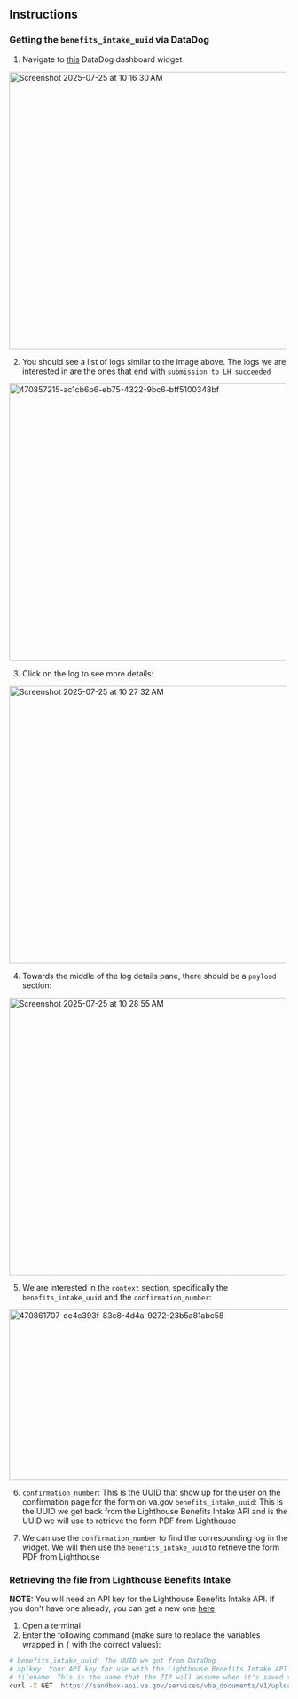 ## Instructions
### Getting the `benefits_intake_uuid` via DataDog
1. Navigate to [this](https://vagov.ddog-gov.com/dashboard/s5j-ddd-kb8/benefits---income-and-assets---0969---benefits-intake?tile_focus=7675270211591582) DataDog dashboard widget
<img width="500" alt="Screenshot 2025-07-25 at 10 16 30 AM" src="https://github.com/user-attachments/assets/ac1cb6b6-eb75-4322-9bc6-bff5100348bf" />

2. You should see a list of logs similar to the image above. The logs we are interested in are the ones that end with `submission to LH succeeded`
<img width="500" alt="470857215-ac1cb6b6-eb75-4322-9bc6-bff5100348bf" src="https://github.com/user-attachments/assets/ab766094-cb15-49e2-89a5-8d83b6301794" />

3. Click on the log to see more details:
<img width="500" alt="Screenshot 2025-07-25 at 10 27 32 AM" src="https://github.com/user-attachments/assets/69da98b7-0e8d-4e51-a95f-da88167d19ce" />

4. Towards the middle of the log details pane, there should be a `payload` section:
<img width="500" alt="Screenshot 2025-07-25 at 10 28 55 AM" src="https://github.com/user-attachments/assets/de4c393f-83c8-4d4a-9272-23b5a81abc58" />

5. We are interested in the `context` section, specifically the `benefits_intake_uuid` and the `confirmation_number`:
<img width="547" height="307" alt="470861707-de4c393f-83c8-4d4a-9272-23b5a81abc58" src="https://github.com/user-attachments/assets/4a50621a-baf1-43ec-94f3-65e456577b8a" />

6. `confirmation_number`: This is the UUID that show up for the user on the confirmation page for the form on va.gov
   `benefits_intake_uuid`: This is the UUID we get back from the Lighthouse Benefits Intake API and is the UUID we will use to retrieve the form PDF from Lighthouse

7. We can use the `confirmation_number` to find the corresponding log in the widget. We will then use the `benefits_intake_uuid` to retrieve the form PDF from Lighthouse

### Retrieving the file from Lighthouse Benefits Intake
**NOTE:** You will need an API key for the Lighthouse Benefits Intake API. If you don't have one already, you can get a new one [here](https://developer.va.gov/explore/api/benefits-intake/sandbox-access)
1. Open a terminal
2. Enter the following command (make sure to replace the variables wrapped in `{` with the correct values):
```sh
# benefits_intake_uuid: The UUID we got from DataDog
# apikey: Your API key for use with the Lighthouse Benefits Intake API
# filename: This is the name that the ZIP will assume when it's saved to your computer
curl -X GET 'https://sandbox-api.va.gov/services/vba_documents/v1/uploads/{benefits_intake_uuid}/download' --header 'apikey: {apikey}' --header 'accept: application/zip' > {filename}.zip
```
